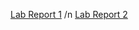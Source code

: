 [Lab Report 1](https://schroeder-sj.github.io/cse15l-lab-reports/LabReport1.html)
/n
[Lab Report 2](https://github.com/schroeder-sj/cse15l-lab-reports/blob/main/LabReport2.md)
